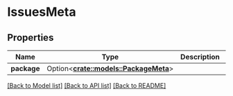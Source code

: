 # IssuesMeta

## Properties

Name | Type | Description | Notes
------------ | ------------- | ------------- | -------------
**package** | Option<[**crate::models::PackageMeta**](PackageMeta.md)> |  | [optional]

[[Back to Model list]](../README.md#documentation-for-models) [[Back to API list]](../README.md#documentation-for-api-endpoints) [[Back to README]](../README.md)


